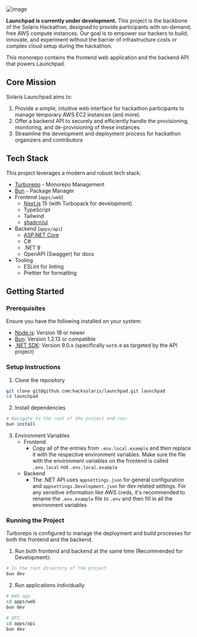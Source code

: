 ![image](https://github.com/user-attachments/assets/70173859-6e9f-4e24-99fb-e4f28c4a1d35)

**Launchpad is currently under development.** This project is the backbone of the Solaris Hackathon, designed to provide participants with on-demand, free AWS compute instances. Our goal is to empower our hackers to build, innovate, and experiment without the barrier of infrastructure costs or complex cloud setup during the hackathon.

This monorepo contains the frontend web application and the backend API that powers Launchpad.

## Core Mission

Solaris Launchpad aims to:

1. Provide a simple, intuitive web interface for hackathon participants to manage temporary AWS EC2 instances (and more).
2. Offer a backend API to securely and efficiently handle the provisioning, monitoring, and de-provisioning of these instances.
3. Streamline the development and deployment process for hackathon organizers and contributors

## Tech Stack

This project leverages a modern and robust tech stack:

- [Turborepo](https://turbo.build) - Monorepo Management
- [Bun](https://bun.sh/) - Package Manager
- Frontend (`apps/web`)
  - [Next.js](https://nextjs.org/) 15 (with Turbopack for development)
  - TypeScript
  - Tailwind
  - [shadcn/ui](https://ui.shadcn.com/)
- Backend (`apps/api`)
  - [ASP.NET Core](https://dotnet.microsoft.com/apps/aspnet)
  - C#
  - .NET 9
  - OpenAPI (Swagger) for docs
- Tooling
  - ESLint for linting
  - Prettier for formatting

## Getting Started

### Prerequisites

Ensure you have the following installed on your system:

- [Node.js](https://nodejs.org/): Version 18 or newer
- [Bun](https://bun.sh/docs/installation): Version 1.2.13 or compatible
- [.NET SDK](https://dotnet.microsoft.com/download): Version 9.0.x (specifically `net9.0` as targeted by the API project)

### Setup Instructions

1. Clone the repository

```bash
git clone git@github.com:hacksolaris/launchpad.git launchpad
cd launchpad
```

2. Install dependencies

```bash
# Navigate to the root of the project and run:
bun install
```

3. Environment Variables
   - Frontend
     - Copy all of the entries from `.env.local.example` and then replace it with the respective environment variables. Make sure the file with the environment variables on the frontend is called `.env.local` not `.env.local.example`
   - Backend
     - The .NET API uses `appsettings.json` for general configuration and `appsettings.Development.json` for dev related settings. For any sensitive information like AWS creds, it's recommended to rename the `.env.example` file to `.env` and then fill in all the environment variables

### Running the Project

Turborepo is configured to manage the deployment and build processes for both the frontend and the backend.

1. Run both frontend and backend at the same time (Recommended for Development):

```bash
# In the root directory of the project
bun dev
```

2. Run applications individually

```bash
# Web app
cd apps/web
bun dev

# API
cd apps/api
bun dev
```
